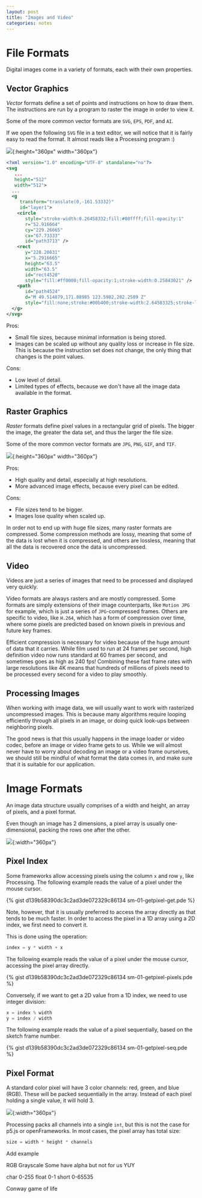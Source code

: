 ```yaml
---
layout: post
title: "Images and Video"
categories: notes
---
```


# File Formats

Digital images come in a variety of formats, each with their own properties.

## Vector Graphics

*Vector* formats define a set of points and instructions on how to draw them. The instructions are run by a program to raster the image in order to view it. 

Some of the more common vector formats are `SVG`, `EPS`, `PDF`, and `AI`.

If we open the following `SVG` file in a text editor, we will notice that it is fairly easy to read the format. It almost reads like a Processing program :)

![](/assets/images/shapes.svg){:height="360px" width="360px"}

```xml
<?xml version="1.0" encoding="UTF-8" standalone="no"?>
<svg
   ...
   height="512"
   width="512">
  ...
  <g
     transform="translate(0,-161.53332)"
     id="layer1">
    <circle
       style="stroke-width:0.26458332;fill:#00ffff;fill-opacity:1"
       r="52.916664"
       cy="229.26665"
       cx="67.73333"
       id="path3713" />
    <rect
       y="228.20831"
       x="5.2916665"
       height="63.5"
       width="63.5"
       id="rect4520"
       style="fill:#ff0000;fill-opacity:1;stroke-width:0.25843021" />
    <path
       id="path4524"
       d="M 49.514879,171.88985 123.5982,282.2589 Z"
       style="fill:none;stroke:#00b400;stroke-width:2.64583325;stroke-linecap:butt;stroke-linejoin:miter;stroke-miterlimit:4;stroke-dasharray:none;stroke-opacity:1" />
  </g>
</svg>
```

Pros:
  * Small file sizes, because minimal information is being stored.
  * Images can be scaled up without any quality loss or increase in file size. This is because the instruction set does not change, the only thing that changes is the point values.

Cons:
  * Low level of detail.
  * Limited types of effects, because we don't have all the image data available in the format.

## Raster Graphics

*Raster* formats define pixel values in a rectangular grid of pixels. The bigger the image, the greater the data set, and thus the larger the file size.

Some of the more common vector formats are `JPG`, `PNG`, `GIF`, and `TIF`.

![](/assets/images/shapes.png){:height="360px" width="360px"}

Pros:
  * High quality and detail, especially at high resolutions.
  * More advanced image effects, because every pixel can be edited.

Cons:
  * File sizes tend to be bigger.
  * Images lose quality when scaled up.

In order not to end up with huge file sizes, many raster formats are compressed. Some compression methods are lossy, meaning that some of the data is lost when it is compressed, and others are lossless, meaning that all the data is recovered once the data is uncompressed.

## Video

Videos are just a series of images that need to be processed and displayed very quickly. 

Video formats are always rasters and are mostly compressed. Some formats are simply extensions of their image counterparts, like `Motion JPG` for example, which is just a series of `JPG`-compressed frames. Others are specific to video, like `H.264`, which has a form of compression over time, where some pixels are predicted based on known pixels in previous and future key frames. 

Efficient compression is necessary for video because of the huge amount of data that it carries. While film used to run at 24 frames per second, high definition video now runs standard at 60 frames per second, and sometimes goes as high as 240 fps! Combining these fast frame rates with large resolutions like 4K means that hundreds of millions of pixels need to be processed every second for a video to play smoothly.

## Processing Images

When working with image data, we will usually want to work with rasterized uncompressed images. This is because many algorithms require looping efficiently through all pixels in an image, or doing quick look-ups between neighboring pixels. 

The good news is that this usually happens in the image loader or video codec, before an image or video frame gets to us. While we will almost never have to worry about decoding an image or a video frame ourselves, we should still be mindful of what format the data comes in, and make sure that it is suitable for our application.

# Image Formats

An image data structure usually comprises of a width and height, an array of pixels, and a pixel format.

Even though an image has 2 dimensions, a pixel array is usually one-dimensional, packing the rows one after the other.

![](/assets/images/grid-pix.png){:width="360px"}

## Pixel Index

Some frameworks allow accessing pixels using the column `x` and row `y`, like Processing. The following example reads the value of a pixel under the mouse cursor.

{% gist d139b58390dc3c2ad3de072329c86134 sm-01-getpixel-get.pde  %}

Note, however, that it is usually preferred to access the array directly as that tends to be much faster. In order to access the pixel in a 1D array using a 2D index, we first need to convert it.

This is done using the operation:

 ```java
 index = y * width + x
 ```

 The following example reads the value of a pixel under the mouse cursor, accessing the pixel array directly.

{% gist d139b58390dc3c2ad3de072329c86134 sm-01-getpixel-pixels.pde  %}

Conversely, if we want to get a 2D value from a 1D index, we need to use integer division:

```java
x = index % width
y = index / width
```

 The following example reads the value of a pixel sequentially, based on the sketch frame number.

{% gist d139b58390dc3c2ad3de072329c86134 sm-01-getpixel-seq.pde  %}

## Pixel Format

A standard color pixel will have 3 color channels: red, green, and blue (RGB). These will be packed sequentially in the array. Instead of each pixel holding a single value, it will hold 3.

![](/assets/images/grid-rgb.png){:width="360px"}

Processing packs all channels into a single `int`, but this is not the case for p5.js or openFrameworks. In most cases, the pixel array has total size:

```java
size = width * height * channels
```

Add example

RGB
Grayscale
Some have alpha but not for us
YUY

char 0-255
float 0-1
short 0-65535

Conway game of life

